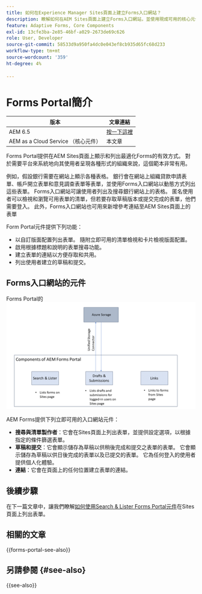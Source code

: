 ```yaml
---
title: 如何在Experience Manager Sites頁面上建立Forms入口網站？
description: 瞭解如何在AEM Sites頁面上建立Forms入口網站，並使用現成可用的核心元件。
feature: Adaptive Forms, Core Components
exl-id: 13cfe3ba-2e85-46bf-a029-2673de69c626
role: User, Developer
source-git-commit: 58533d9a950fa4dc0e043ef8cb935d65fc68d233
workflow-type: tm+mt
source-wordcount: '359'
ht-degree: 4%

---
```



# Forms Portal簡介

| 版本 | 文章連結 |
| -------- | ---------------------------- |
| AEM 6.5 | [按一下這裡](https://experienceleague.adobe.com/docs/experience-manager-65/forms/publish-process-aem-forms/introduction-publishing-forms.html?lang=zh-Hant) |
| AEM as a Cloud Service （核心元件） | 本文章 |

Forms Portal提供在AEM Sites頁面上顯示和列出最適化Forms的有效方式。 對於需要平台來系統地向其使用者呈現各種形式的組織來說，這個範本非常有用。

例如，假設銀行需要在網站上顯示各種表格。 銀行會在網站上組織貸款申請表單、帳戶開立表單和意見調查表單等表單，並使用Forms入口網站以動態方式列出這些表單。 Forms入口網站可讓使用者列出及搜尋銀行網站上的表格。 匿名使用者可以檢視和瀏覽可用表單的清單，但若要存取草稿版本或提交完成的表單，他們需要登入。 此外，Forms入口網站也可用來新增參考連結至AEM Sites頁面上的表單

Form Portal元件提供下列功能：

* 以自訂版面配置列出表單。 隨附立即可用的清單檢視和卡片檢視版面配置。
* 啟用根據標題和說明的表單搜尋功能。
* 建立表單的連結以方便存取和共用。
* 列出使用者建立的草稿和提交。

## Forms入口網站的元件

Forms Portal的![元件](/help/forms/assets/forms-portal.png)

AEM Forms提供下列立即可用的入口網站元件：

* **搜尋與清單製作者**：它會在Sites頁面上列出表單，並提供設定選項，以根據指定的條件篩選表單。
* **草稿和提交**：它會顯示儲存為草稿以供稍後完成和提交之表單的表單。 它會顯示儲存為草稿以供日後完成的表單以及已提交的表單。 它為任何登入的使用者提供個人化體驗。
* **連結**：它會在頁面上的任何位置建立表單的連結。

## 後續步驟

在下一篇文章中，讓我們瞭解[如何使用Search &amp; Lister Forms Portal元件](/help/forms/list-forms-on-sites-page.md)在Sites頁面上列出表單。

## 相關的文章

{{forms-portal-see-also}}

## 另請參閱 {#see-also}

{{see-also}}
